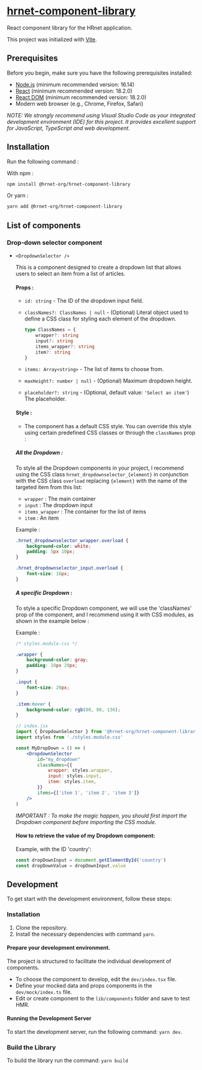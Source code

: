 # [hrnet-component-library](https://github.com/Nohavye/hrnet-component-library)

React component library for the HRnet application.

This project was initialized with [Vite](https://vitejs.dev/).

## Prerequisites

Before you begin, make sure you have the following prerequisites installed:

-   [Node.js](https://nodejs.org/) (minimum recommended version: 16.14)
-   [React](https://reactjs.org/) (minimum recommended version: 18.2.0)
-   [React DOM](https://reactjs.org/docs/react-dom.html) (minimum recommended version: 18.2.0)
-   Modern web browser (e.g., Chrome, Firefox, Safari)

_NOTE: We strongly recommend using Visual Studio Code as your integrated development environment (IDE) for this project. It provides excellent support for JavaScript, TypeScript and web development._

## Installation

Run the following command :

With npm :

```bash
npm install @hrnet-org/hrnet-component-library
```

Or yarn :

```bash
yarn add @hrnet-org/hrnet-component-library
```

## List of components

### Drop-down selector component

-   `<DropdownSelector />`

    This is a component designed to create a dropdown list that allows users to select an item from a list of articles.

    #### Props :

    -   `id: string` - The ID of the dropdown input field.

    -   `classNames?: ClassNames | null` - (Optional) Literal object used to define a CSS class for styling each element of the dropdown.
        ```ts
        type ClassNames = {
            wrapper?: string
            input?: string
            items_wrapper?: string
            item?: string
        }
        ```
    -   `items: Array<string>` - The list of items to choose from.

    -   `maxHeight?: number | null` - (Optional) Maximum dropdown height.

    -   `placeholder?: string` - (Optional, default value: `'Select an item'`) The placeholder.

    #### Style :

    -   The component has a default CSS style. You can override this style using certain predefined CSS classes or through the `classNames` prop :

    ##### All the Dropdown :

    To style all the Dropdown components in your project, I recommend using the CSS class `hrnet_dropdownselector_{element}` in conjunction with the CSS class `overload` replacing `{element}` with the name of the targeted item from this list:

    -   `wrapper` : The main container
    -   `input` : The dropdown input
    -   `items_wrapper` : The container for the list of items
    -   `item` : An item

    Example :

    ```css
    .hrnet_dropdownselector_wrapper.overload {
        background-color: white;
        padding: 5px 10px;
    }

    .hrnet_dropdownselector_input.overload {
        font-size: 16px;
    }
    ```

    ##### A specific Dropdown :

    To style a specific Dropdown component, we will use the 'classNames' prop of the component, and I recommend using it with CSS modules, as shown in the example below :

    Example :

    ```css
    /* styles.module.css */

    .wrapper {
        background-color: gray;
        padding: 10px 20px;
    }

    .input {
        font-size: 20px;
    }

    .item:hover {
        background-color: rgb(80, 80, 136);
    }
    ```

    ```jsx
    // index.jsx
    import { DropdownSelector } from '@hrnet-org/hrnet-component-library'
    import styles from './styles.module.css'

    const MyDropDown = () => (
        <DropdownSelector
            id="my_dropdown"
            classNames={{
                wrapper: styles.wrapper,
                input: styles.input,
                item: styles.item,
            }}
            items={['item 1', 'item 2', 'item 3']}
        />
    )
    ```

    _IMPORTANT : To make the magic happen, you should first import the Dropdown component before importing the CSS module._

    #### How to retrieve the value of my Dropdown component:

    Example, with the ID 'country':

    ```js
    const dropDownInput = document.getElementById('country')
    const dropDownValue = dropDownInput.value
    ```

## Development

To get start with the development environment, follow these steps:

### Installation

1. Clone the repository.
2. Install the necessary dependencies with command `yarn`.

#### Prepare your development environment.

The project is structured to facilitate the individual development of components.

-   To choose the component to develop, edit the `dev/index.tsx` file.
-   Define your mocked data and props components in the `dev/mock/index.ts` file.
-   Edit or create component to the `lib/components` folder and save to test HMR.

#### Running the Development Server

To start the development server, run the following command: `yarn dev`.

### Build the Library

To build the library run the command: `yarn build`
